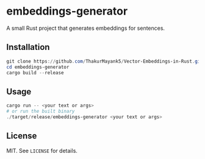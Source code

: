 # embeddings-generator

A small Rust project that generates embeddings for sentences.

## Installation

```powershell
git clone https://github.com/ThakurMayank5/Vector-Embeddings-in-Rust.git
cd embeddings-generator
cargo build --release
```

## Usage

```powershell
cargo run -- <your text or args>
# or run the built binary
./target/release/embeddings-generator <your text or args>
```

## License

MIT. See `LICENSE` for details.
